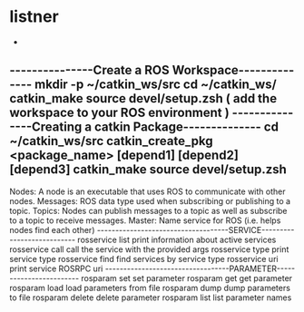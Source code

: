# listner
*
---------------Create a ROS Workspace--------------
mkdir -p ~/catkin_ws/src
cd ~/catkin_ws/
catkin_make
source devel/setup.zsh  ( add the workspace to your ROS environment )
---------------Creating a catkin Package--------------
cd ~/catkin_ws/src
catkin_create_pkg <package_name> [depend1] [depend2] [depend3]
catkin_make
source devel/setup.zsh
------------------------------------------------------------------------
Nodes: A node is an executable that uses ROS to
communicate with other nodes.
Messages: ROS data type used when subscribing or publishing to a topic.
Topics: Nodes can publish messages to a topic as well as subscribe to a
topic to receive messages.
Master: Name service for ROS (i.e. helps nodes find each other)
------------------------------------SERVICE---------------------------
rosservice list         print information about active services
rosservice call         call the service with the provided args
rosservice type         print service type
rosservice find         find services by service type
rosservice uri          print service ROSRPC uri
----------------------------------PARAMETER------------------------
rosparam set            set parameter
rosparam get            get parameter
rosparam load           load parameters from file
rosparam dump           dump parameters to file
rosparam delete         delete parameter
rosparam list           list parameter names
